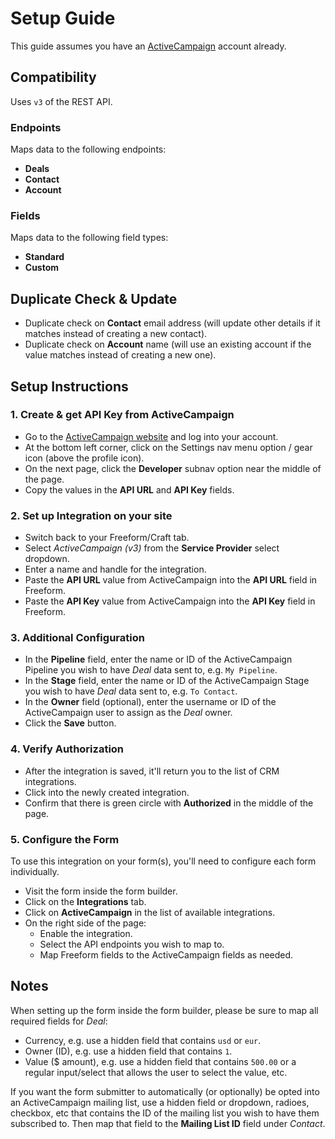# Setup Guide

This guide assumes you have an [ActiveCampaign](https://www.activecampaign.com) account already.

## Compatibility

Uses `v3` of the REST API.

### Endpoints
Maps data to the following endpoints:

- **Deals**
- **Contact**
- **Account**

### Fields
Maps data to the following field types:

- **Standard**
- **Custom**

## Duplicate Check & Update

- Duplicate check on **Contact** email address (will update other details if it matches instead of creating a new contact).
- Duplicate check on **Account** name (will use an existing account if the value matches instead of creating a new one).

## Setup Instructions

### 1. Create & get API Key from ActiveCampaign

- Go to the [ActiveCampaign website](https://www.activecampaign.com) and log into your account.
- At the bottom left corner, click on the Settings nav menu option / gear icon (above the profile icon).
- On the next page, click the **Developer** subnav option near the middle of the page.
- Copy the values in the **API URL** and **API Key** fields.

### 2. Set up Integration on your site

- Switch back to your Freeform/Craft tab.
- Select *ActiveCampaign (v3)* from the **Service Provider** select dropdown.
- Enter a name and handle for the integration.
- Paste the **API URL** value from ActiveCampaign into the **API URL** field in Freeform.
- Paste the **API Key** value from ActiveCampaign into the **API Key** field in Freeform.

### 3. Additional Configuration

- In the **Pipeline** field, enter the name or ID of the ActiveCampaign Pipeline you wish to have *Deal* data sent to, e.g. `My Pipeline`.
- In the **Stage** field, enter the name or ID of the ActiveCampaign Stage you wish to have *Deal* data sent to, e.g. `To Contact`.
- In the **Owner** field (optional), enter the username or ID of the ActiveCampaign user to assign as the *Deal* owner.
- Click the **Save** button.

### 4. Verify Authorization

- After the integration is saved, it'll return you to the list of CRM integrations.
- Click into the newly created integration.
- Confirm that there is green circle with **Authorized** in the middle of the page.

### 5. Configure the Form

To use this integration on your form(s), you'll need to configure each form individually.

- Visit the form inside the form builder.
- Click on the **Integrations** tab.
- Click on **ActiveCampaign** in the list of available integrations.
- On the right side of the page:
    - Enable the integration.
    - Select the API endpoints you wish to map to.
    - Map Freeform fields to the ActiveCampaign fields as needed.

## Notes

When setting up the form inside the form builder, please be sure to map all required fields for *Deal*:
- Currency, e.g. use a hidden field that contains `usd` or `eur`.
- Owner (ID), e.g. use a hidden field that contains `1`.
- Value ($ amount), e.g. use a hidden field that contains `500.00` or a regular input/select that allows the user to select the value, etc.

If you want the form submitter to automatically (or optionally) be opted into an ActiveCampaign mailing list, use a hidden field or dropdown, radioes, checkbox, etc that contains the ID of the mailing list you wish to have them subscribed to. Then map that field to the **Mailing List ID** field under *Contact*.